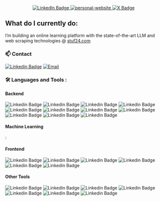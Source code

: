 <div id="badges" align="center">
  
  <a href="https://www.linkedin.com/in/yeargun/">
    <img src="https://img.shields.io/badge/LinkedIn-blue?style=for-the-badge&logo=linkedin&logoColor=white" alt="LinkedIn Badge"/>
  </a>
  <a href="https://yeargun.dev/">
    <img src="https://img.shields.io/badge/personal%20website%20-8A2BE2?color=white&style=for-the-badge" alt="personal-website" />
  </a>





  <a href="https://twitter.com/yeargun24">
    <img src="https://img.shields.io/badge/twitter-black?style=for-the-badge&logo=x&logoColor=white" alt="X Badge"/>
  </a>

</div>

<!--
<h3 align="center" style="color: black;">
 I'm an ML/NLP engineer with fullstack web developer capabilities. 
</h3>
-->

<!-- <div align="center">
  Current Role: Bootstrapping stuf24.com <img width="14" height="14" src="https://media.licdn.com/dms/image/D4D0BAQHOyJg77s1_Ug/company-logo_200_200/0/1688633868217?e=1723680000&v=beta&t=RgGd8iKJY3TH2NwNwz8_uKw1wUETRggsk3Am9Edw81w" />
</div> -->

## What do I currently do:

I’m building an online learning platform with the state-of-the-art LLM and web scraping technologies @ <a href="https://stuf24.com">stuf24.com </a>

  
### :mailbox: Contact 
[![Linkedin Badge](https://img.shields.io/badge/-yeargun-white?style=flat&logo=Linkedin&logoColor=black)](https://www.linkedin.com/in/yeargun/)
[![Email](https://img.shields.io/badge/Email-yeargun24%40gmail.com-white?style=flat&logo=gmail&logoColor=wh)](mailto:yeargun24@gmail.com)


### :hammer_and_wrench: Languages and Tools :

#### Backend
![Linkedin Badge](https://img.shields.io/badge/Java-000000?style=flat&color=grey)
![Linkedin Badge](https://img.shields.io/badge/Node.js-000000?style=flat&color=grey)
![Linkedin Badge](https://img.shields.io/badge/REST-000000?style=flat&color=grey)
![Linkedin Badge](https://img.shields.io/badge/websocket-000000?style=flat&color=grey)
![Linkedin Badge](https://img.shields.io/badge/flyway-000000?style=flat&color=grey)
![Linkedin Badge](https://img.shields.io/badge/kafka-000000?style=flat&color=grey)
![Linkedin Badge](https://img.shields.io/badge/PostgreSQL-000000?style=flat&color=grey)
![Linkedin Badge](https://img.shields.io/badge/Mongo-000000?style=flat&color=grey)
![Linkedin Badge](https://img.shields.io/badge/Redis-000000?style=flat&color=grey)
![Linkedin Badge](https://img.shields.io/badge/Nginx-000000?style=flat&color=grey)
![Linkedin Badge](https://img.shields.io/badge/SOLID-000000?style=flat&color=grey)

#### Machine Learning
:

#### Frontend
![Linkedin Badge](https://img.shields.io/badge/Next.js-000000?style=flat&color=grey)
![Linkedin Badge](https://img.shields.io/badge/Redux%20Toolkit(RTK)-000000?style=flat&color=grey)
![Linkedin Badge](https://img.shields.io/badge/SCSS-000000?style=flat&color=grey)
![Linkedin Badge](https://img.shields.io/badge/css%20modules-000000?style=flat&color=grey)
![Linkedin Badge](https://img.shields.io/badge/TypeScript-000000?style=flat&color=grey)
![Linkedin Badge](https://img.shields.io/badge/JavaScript-000000?style=flat&color=grey)

#### Other Tools
![Linkedin Badge](https://img.shields.io/badge/Fluentd-000000?style=flat&color=grey)
![Linkedin Badge](https://img.shields.io/badge/Elasticsearch-000000?style=flat&color=grey)
![Linkedin Badge](https://img.shields.io/badge/Kibana-000000?style=flat&color=grey)
![Linkedin Badge](https://img.shields.io/badge/Docker-000000?style=flat&color=grey)
![Linkedin Badge](https://img.shields.io/badge/k8s-000000?style=flat&color=grey)
![Linkedin Badge](https://img.shields.io/badge/GitHub%20Actions-000000?style=flat&color=grey)
![Linkedin Badge](https://img.shields.io/badge/AWS%20EC2-000000?style=flat&color=grey)



<div id="counter" align="center">
 <img src="https://komarev.com/ghpvc/?username=yeargun&style=flat-square&color=blue" alt=""/>
</div>
